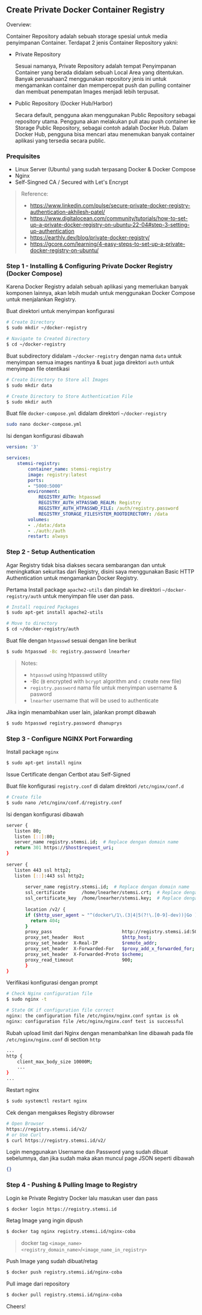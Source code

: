 ## Create Private Docker Container Registry

Overview:

Container Repository adalah sebuah storage spesial untuk media penyimpanan Container. Terdapat 2 jenis Container Repository yakni:

- Private Repository

  Sesuai namanya, Private Repository adalah tempat Penyimpanan Container yang berada didalam sebuah Local Area yang ditentukan. Banyak perusahaan2 menggunakan repository jenis ini untuk mengamankan container dan mempercepat push dan pulling container dan membuat penempatan Images menjadi lebih terpusat.

- Public Repository (Docker Hub/Harbor)

  Secara default, pengguna akan menggunakan Public Repository sebagai repository utama. Pengguna akan melakukan pull atau push container ke Storage Public Repository, sebagai contoh adalah Docker Hub. Dalam Docker Hub, pengguna bisa mencari atau menemukan banyak container aplikasi yang tersedia secara public.

### Prequisites 

- Linux Server (Ubuntu) yang sudah terpasang Docker & Docker Compose
- Nginx
- Self-Singned CA / Secured with Let's Encrypt

> Reference:
>
> - https://www.linkedin.com/pulse/secure-private-docker-registry-authentication-akhilesh-patel/
> - https://www.digitalocean.com/community/tutorials/how-to-set-up-a-private-docker-registry-on-ubuntu-22-04#step-3-setting-up-authentication
> - https://earthly.dev/blog/private-docker-registry/
> - https://gcore.com/learning/4-easy-steps-to-set-up-a-private-docker-registry-on-ubuntu/

### Step 1 - Installing & Configuring Private Docker Registry (Docker Compose)

Karena Docker Registry adalah sebuah aplikasi yang memerlukan banyak komponen lainnya, akan lebih mudah untuk menggunakan Docker Compose untuk menjalankan Registry.

Buat direktori untuk menyimpan konfigurasi 

```bash
# Create Directory
$ sudo mkdir ~/docker-registry

# Navigate to Created Directory
$ cd ~/docker-registry
```

Buat subdirectory didalam `~/docker-registry` dengan nama `data` untuk menyimpan semua images nantinya & buat juga direktori `auth` untuk menyimpan file otentikasi 

```bash
# Create Directory to Store all Images
$ sudo mkdir data

# Create Directory to Store Authentication File
$ sudo mkdir auth
```

Buat file `docker-compose.yml` didalam direktori `~/docker-registry`

```bash
sudo nano docker-compose.yml
```

Isi dengan konfigurasi dibawah

```yml
version: '3'

services:
	stemsi-registry:
		container_name: stemsi-registry
		image: registry:latest
		ports:
		- "5000:5000"
		environment:
			REGISTRY_AUTH: htpasswd
			REGISTRY_AUTH_HTPASSWD_REALM: Registry
			REGISTRY_AUTH_HTPASSWD_FILE: /auth/registry.password
			REGISTRY_STORAGE_FILESYSTEM_ROOTDIRECTORY: /data
		volumes:
		- ./data:/data
		- ./auth:/auth
		restart: always
```

### Step 2 - Setup Authentication

Agar Registry tidak bisa diakses secara sembarangan dan untuk meningkatkan sekuritas dari Registry, disini saya menggunakan Basic HTTP Authentication untuk mengamankan Docker Registry.

Pertama Install package `apache2-utils` dan pindah ke direktori `~/docker-registry/auth` untuk menyimpan file user dan pass.

```bash
# Install required Packages
$ sudo apt-get install apache2-utils

# Move to directory
$ cd ~/docker-registry/auth
```

Buat file dengan `htpasswd` sesuai dengan line berikut

```bash
$ sudo htpasswd -Bc registry.password lnearher
```

> Notes:
>
> - `htpasswd` using htpasswd utility
> - -Bc (`B` encrypted with `bcrypt`  algorithm and  `c` create new file)
> - `registry.password` nama file untuk menyimpan username & pasword
> - `lnearher` username that will be used to authenticate

Jika ingin menambahkan user lain, jalankan prompt dibawah

```bash
$ sudo htpasswd registry.password dhanuprys
```

### Step 3 - Configure NGINX Port Forwarding

Install package `nginx`

```bash
$ sudo apt-get install nginx
```

Issue Certificate dengan Certbot atau Self-Signed

Buat file konfigurasi `registry.conf` di dalam direktori `/etc/nginx/conf.d`

```bash
# Create file 
$ sudo nano /etc/nginx/conf.d/registry.conf
```

Isi dengan konfigurasi dibawah

```bash
server {
   listen 80;
   listen [::]:80;    
   server_name registry.stemsi.id;  # Replace dengan domain name
   return 301 https://$host$request_uri;
}
 
server {
   listen 443 ssl http2;
   listen [::]:443 ssl http2; 
 
       server_name registry.stemsi.id;	# Replace dengan domain name
       ssl_certificate      /home/lnearher/stemsi.crt;	# Replace dengan certificate kalian
       ssl_certificate_key  /home/lnearher/stemsi.key;	# Replace dengan certificate key kalian
 
       location /v2/ {
       if ($http_user_agent ~ "^(docker\/1\.(3|4|5(?!\.[0-9]-dev))|Go ).*$" ) {
         return 404;
       }
       proxy_pass                          http://registry.stemsi.id:5000; Isi dengan domain name & port pada registry container
       proxy_set_header  Host              $http_host;
       proxy_set_header  X-Real-IP         $remote_addr;
       proxy_set_header  X-Forwarded-For   $proxy_add_x_forwarded_for;
       proxy_set_header  X-Forwarded-Proto $scheme;
       proxy_read_timeout                  900;
       }
}
```

Verifikasi konfigurasi dengan prompt

```bash
# Check Nginx configuration file
$ sudo nginx -t

# State OK if configuration file correct
nginx: the configuration file /etc/nginx/nginx.conf syntax is ok
nginx: configuration file /etc/nginx/nginx.conf test is successful
```

Rubah upload limit dari Nginx dengan menambahkan line dibawah pada file `/etc/nginx/nginx.conf` di section `http`

```bash
... 
http {
    client_max_body_size 10000M;
    ...
}
...
```

Restart nginx

```bash
$ sudo systemctl restart nginx
```

Cek dengan mengakses Registry dibrowser

```bash
# Open Browser
https://registry.stemsi.id/v2/
# or Use Curl
$ curl https://registry.stemsi.id/v2/
```

Login menggunakan Username dan Password yang sudah dibuat sebelumnya, dan jika sudah maka akan muncul page JSON seperti dibawah

```json
{}
```

### Step 4 - Pushing & Pulling Image to Registry

Login ke Private Registry Docker lalu masukan user dan pass

```bash
$ docker login https://registry.stemsi.id
```

Retag Image yang ingin dipush

```bash
$ docker tag nginx registry.stemsi.id/nginx-coba
```

> docker tag `<image_name>` `<registry_domain_name>`/`<image_name_in_registry>`

Push Image yang sudah dibuat/retag

```bash
$ docker push registry.stemsi.id/nginx-coba
```

Pull image dari repository

```bash
$ docker pull registry.stemsi.id/nginx-coba
```

Cheers!



